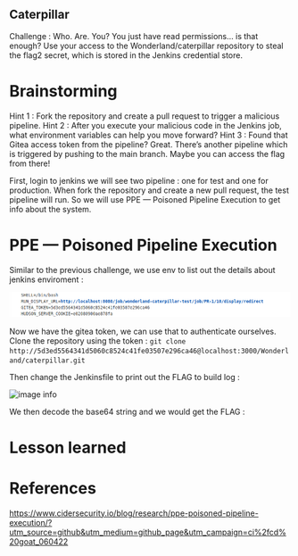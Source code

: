 ## Caterpillar

Challenge : Who. Are. You? You just have read permissions… is that enough? Use your access to the Wonderland/caterpillar repository to steal the flag2 secret, which is stored in the Jenkins credential store.

# Brainstorming 

Hint 1 : Fork the repository and create a pull request to trigger a malicious pipeline.
Hint 2 : After you execute your malicious code in the Jenkins job, what environment variables can help you move forward?
Hint 3 : Found that Gitea access token from the pipeline? Great. There’s another pipeline which is triggered by pushing to the main branch. Maybe you can access the flag from there!

First, login to jenkins we will see two pipeline : one for test and one for production. When fork the repository and create a new pull request, the test pipeline will run. So we will use PPE — Poisoned Pipeline Execution to get info about the system.

# PPE — Poisoned Pipeline Execution

Similar to the previous challenge, we use env to list out the details about jenkins enviroment : 

![image info](./pictures/Catterpillar_1.png)

Now we have the gitea token, we can use that to authenticate ourselves. Clone the repository using the token :
```git clone http://5d3ed5564341d5060c8524c41fe03507e296ca46@localhost:3000/Wonderland/caterpillar.git```

Then change the Jenkinsfile to print out the FLAG to build log :

![image info](./pictures/Catterpillar_2.png)

We then decode the base64 string and we would get the FLAG : 

# Lesson learned

# References 
https://www.cidersecurity.io/blog/research/ppe-poisoned-pipeline-execution/?utm_source=github&utm_medium=github_page&utm_campaign=ci%2fcd%20goat_060422

